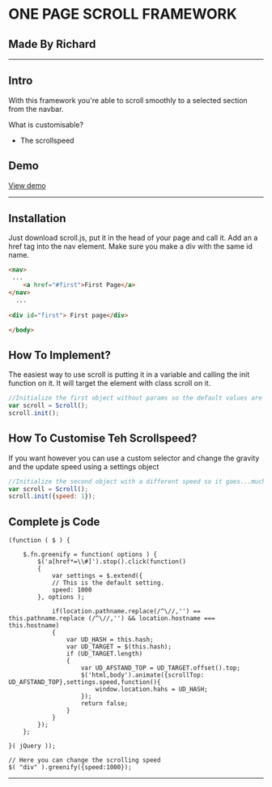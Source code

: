 ONE PAGE SCROLL FRAMEWORK
===

Made By Richard
---

---

Intro
---

With this framework you're able to scroll smoothly to a selected section from the navbar.

What is customisable?
* The scrollspeed


Demo
---
<a href="http://richardcoopmans.com/school/scroll.html">View demo</a>

---

Installation
---

Just download scroll.js, put it in the head of your page and call it.
Add an a href tag into the nav element. Make sure you make a div with the same id name.

````html 
<nav>
 ...
    <a href="#first">First Page</a>
</nav>
  ... 
  
<div id="first"> First page</div>

</body> 
```` 

How To Implement?
---

The easiest way to use scroll is putting it in a variable and calling the init function on it. It will target the element with class scroll on it.

```javascript
//Initialize the first object without params so the default values are used
var scroll = Scroll();
scroll.init();
```

How To Customise Teh Scrollspeed?
---

If you want however you can use a custom selector and change the gravity and the update speed using a settings object
```javascript
//Initialize the second object with a different speed so it goes...much...slower
var scroll = Scroll();
scroll.init({speed: 1});
```

Complete js Code
---

```
(function ( $ ) {
 
    $.fn.greenify = function( options ) {
        $('a[href*=\\#]').stop().click(function()
        {
            var settings = $.extend({
            // This is the default setting.
            speed: 1000
        }, options );
            
            if(location.pathname.replace(/^\//,'') == this.pathname.replace (/^\//,'') && location.hostname === this.hostname)
            {
                var UD_HASH = this.hash;
                var UD_TARGET = $(this.hash);
                if (UD_TARGET.length)
                {
                    var UD_AFSTAND_TOP = UD_TARGET.offset().top;
                    $('html,body').animate({scrollTop: UD_AFSTAND_TOP},settings.speed,function(){
                        window.location.hahs = UD_HASH;
                    });
                    return false;
                }      
            }   
        });
    };
 
}( jQuery ));

// Here you can change the scrolling speed
$( "div" ).greenify({speed:1000});
```

---